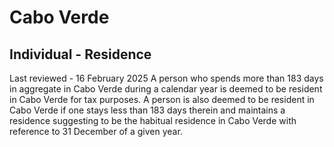 # Cabo Verde
## Individual - Residence
Last reviewed - 16 February 2025
A person who spends more than 183 days in aggregate in Cabo Verde during a calendar year is deemed to be resident in Cabo Verde for tax purposes.
A person is also deemed to be resident in Cabo Verde if one stays less than 183 days therein and maintains a residence suggesting to be the habitual residence in Cabo Verde with reference to 31 December of a given year.
